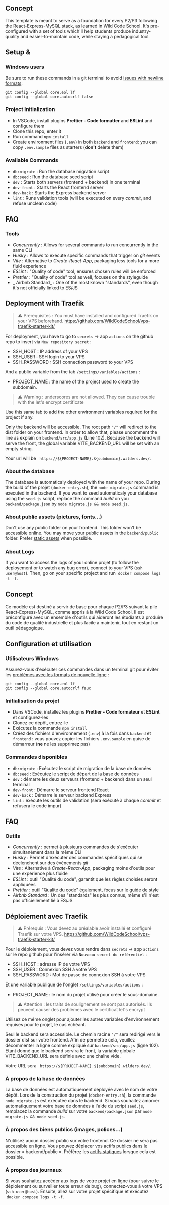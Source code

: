 ## Concept

This template is meant to serve as a foundation for every P2/P3 following the React-Express-MySQL stack, as learned in Wild Code School.
It's pre-configured with a set of tools which'll help students produce industry-quality and easier-to-maintain code, while staying a pedagogical tool.

## Setup & 

### Windows users

Be sure to run these commands in a git terminal to avoid [issues with newline formats](https://en.wikipedia.org/wiki/Newline#Issues_with_different_newline_formats):

```
git config --global core.eol lf
git config --global core.autocrlf false
```

### Project Initialization

- In VSCode, install plugins **Prettier - Code formatter** and **ESLint** and configure them
- Clone this repo, enter it
- Run command `npm install`
- Create environment files (`.env`) in both `backend` and `frontend`: you can copy `.env.sample` files as starters (**don't** delete them)

### Available Commands

- `db:migrate` : Run the database migration script
- `db:seed` : Run the database seed script
- `dev` : Starts both servers (frontend + backend) in one terminal
- `dev-front` : Starts the React frontend server
- `dev-back` : Starts the Express backend server
- `lint` : Runs validation tools (will be executed on every _commit_, and refuse unclean code)

## FAQ

### Tools

- _Concurrently_ : Allows for several commands to run concurrently in the same CLI
- _Husky_ : Allows to execute specific commands that trigger on _git_ events
- _Vite_ : Alternative to _Create-React-App_, packaging less tools for a more fluid experience
- _ESLint_ : "Quality of code" tool, ensures chosen rules will be enforced
- _Prettier_ : "Quality of code" tool as well, focuses on the styleguide
- _ Airbnb Standard_ : One of the most known "standards", even though it's not officially linked to ES/JS

## Deployment with Traefik

> ⚠️ Prerequisites : You must have installed and configured Traefik on your VPS beforehand.
> https://github.com/WildCodeSchool/vps-traefik-starter-kit/

For deployment, you have to go to `secrets` → app `actions` on the github repo to insert via `New repository secret` :

- SSH_HOST : IP address of your VPS
- SSH_USER : SSH login to your VPS
- SSH_PASSWORD : SSH connection password to your VPS

And a public variable from the tab `/settings/variables/actions` :

- PROJECT_NAME : the name of the project used to create the subdomain.

> ⚠️ Warning : underscores are not allowed. They can cause trouble with the let's encrypt certificate

Use this same tab to add the other environment variables required for the project if any.

Only the backend will be accessible. The root path `"/"` will redirect to the dist folder on your frontend. In order to allow that, please uncomment the line as explain on `backend/src/app.js` (Line 102).
Because the backend will serve the front, the global variable VITE_BACKEND_URL will be set with an empty string.

Your url will be ` https://${PROJECT-NAME}.${subdomain}.wilders.dev/`.

### About the database

The database is automaticaly deployed with the name of your repo. During the build of the projet (`docker-entry.sh`), the `node migrate.js` command is executed in the backend. If you want to seed automaticaly your database using the `seed.js` script, replace the command _build_ on you `backend/package.json` by `node migrate.js && node seed.js`.

### About public assets (pictures, fonts...)

Don't use any public folder on your frontend. This folder won't be accessible online. You may move your public assets in the `backend/public` folder. Prefer [static assets](https://vitejs.dev/guide/assets) when possible.

### About Logs

If you want to access the logs of your online projet (to follow the deployement or to watch any bug error), connect to your VPS (`ssh user@host`).
Then, go on your specific project and run  `docker compose logs -t -f`.

<!-- traduction en francais -->
## Concept

Ce modèle est destiné à servir de base pour chaque P2/P3 suivant la pile React-Express-MySQL, comme appris à la Wild Code School.
Il est préconfiguré avec un ensemble d'outils qui aideront les étudiants à produire du code de qualité industrielle et plus facile à maintenir, tout en restant un outil pédagogique.

## Configuration et utilisation

### Utilisateurs Windows

Assurez-vous d'exécuter ces commandes dans un terminal git pour éviter les [problèmes avec les formats de nouvelle ligne](https://en.wikipedia.org/wiki/Newline#Issues_with_différent_newline_formats) :

```
git config --global core.eol lf
git config --global core.autocrlf faux
```

### Initialisation du projet

- Dans VSCode, installez les plugins **Prettier - Code formateur** et **ESLint** et configurez-les
- Clonez ce dépôt, entrez-le
- Exécutez la commande `npm install`
- Créez des fichiers d'environnement (`.env`) à la fois dans `backend` et `frontend` : vous pouvez copier les fichiers `.env.sample` en guise de démarreur (**ne** ne les supprimez pas)

### Commandes disponibles

- `db:migrate` : Exécutez le script de migration de la base de données
- `db:seed` : Exécutez le script de départ de la base de données
- `dev` : démarre les deux serveurs (frontend + backend) dans un seul terminal
- `dev-front` : Démarre le serveur frontend React
- `dev-back` : Démarre le serveur backend Express
- `lint` : exécute les outils de validation (sera exécuté à chaque _commit_ et refusera le code impur)

## FAQ

### Outils

- _Concurrently_ : permet à plusieurs commandes de s'exécuter simultanément dans la même CLI
- _Husky_ : Permet d'exécuter des commandes spécifiques qui se déclenchent sur des événements _git_
- _Vite_ : Alternative à _Create-React-App_, packaging moins d'outils pour une expérience plus fluide
- _ESLint_ : outil "Qualité du code", garantit que les règles choisies seront appliquées
- _Prettier_ : outil "Qualité du code" également, focus sur le guide de style
- _Airbnb Standard_ : Un des "standards" les plus connus, même s'il n'est pas officiellement lié à ES/JS

## Déploiement avec Traefik

> ⚠️ Prérequis : Vous devez au préalable avoir installé et configuré Traefik sur votre VPS.
> https://github.com/WildCodeSchool/vps-traefik-starter-kit/

Pour le déploiement, vous devez vous rendre dans `secrets` → app `actions` sur le repo github pour l'insérer via `Nouveau secret du référentiel` :

- SSH_HOST : adresse IP de votre VPS
- SSH_USER : Connexion SSH à votre VPS
- SSH_PASSWORD : Mot de passe de connexion SSH à votre VPS

Et une variable publique de l'onglet `/settings/variables/actions` :

- PROJECT_NAME : le nom du projet utilisé pour créer le sous-domaine.

> ⚠️ Attention : les traits de soulignement ne sont pas autorisés. Ils peuvent causer des problèmes avec le certificat let's encrypt

Utilisez ce même onglet pour ajouter les autres variables d'environnement requises pour le projet, le cas échéant.

Seul le backend sera accessible. Le chemin racine `"/"` sera redirigé vers le dossier dist sur votre frontend. Afin de permettre cela, veuillez décommenter la ligne comme expliqué sur `backend/src/app.js` (ligne 102).
Étant donné que le backend servira le front, la variable globale VITE_BACKEND_URL sera définie avec une chaîne vide.

Votre URL sera ` https://${PROJECT-NAME}.${subdomain}.wilders.dev/`.

### À propos de la base de données

La base de données est automatiquement déployée avec le nom de votre dépôt. Lors de la construction du projet (`docker-entry.sh`), la commande `node migrate.js` est exécutée dans le backend. Si vous souhaitez amorcer automatiquement votre base de données à l'aide du script `seed.js`, remplacez la commande _build_ sur votre `backend/package.json` par `node migrate.js && node seed.js`.

### À propos des biens publics (images, polices...)

N'utilisez aucun dossier public sur votre frontend. Ce dossier ne sera pas accessible en ligne. Vous pouvez déplacer vos actifs publics dans le dossier « backend/public ». Préférez les [actifs statiques](https://vitejs.dev/guide/assets) lorsque cela est possible.

### À propos des journaux

Si vous souhaitez accéder aux logs de votre projet en ligne (pour suivre le déploiement ou surveiller toute erreur de bug), connectez-vous à votre VPS (`ssh user@host`).
Ensuite, allez sur votre projet spécifique et exécutez  `docker compose logs -t -f`.
